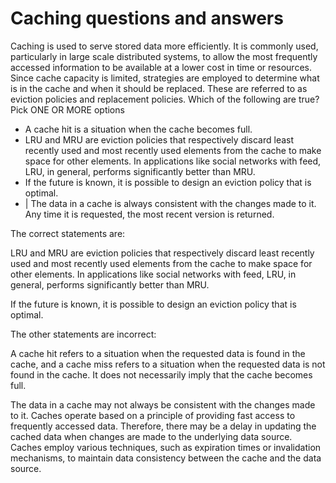 # Caching questions and answers

Caching is used to serve stored data more efficiently. It is commonly used, particularly in large scale distributed systems, to allow the most frequently accessed information to be available at a lower cost in time or resources. Since cache capacity is limited, strategies are employed to determine what is in the cache and when it should be replaced. These are referred to as eviction policies and replacement policies. Which of the following are true?
Pick ONE OR MORE options
- A cache hit is a situation when the cache becomes full.
- LRU and MRU are eviction policies that respectively discard least recently used and most recently used elements from the cache to make space for other elements. In applications like social networks with feed, LRU, in general, performs significantly better than MRU.
- If the future is known, it is possible to design an eviction policy that is optimal.
- | The data in a cache is always consistent with the changes made to it. Any time it is requested, the most recent version is returned.


The correct statements are:

LRU and MRU are eviction policies that respectively discard least recently used and most recently used elements from the cache to make space for other elements. In applications like social networks with feed, LRU, in general, performs significantly better than MRU.

If the future is known, it is possible to design an eviction policy that is optimal.

The other statements are incorrect:

A cache hit refers to a situation when the requested data is found in the cache, and a cache miss refers to a situation when the requested data is not found in the cache. It does not necessarily imply that the cache becomes full.

The data in a cache may not always be consistent with the changes made to it. Caches operate based on a principle of providing fast access to frequently accessed data. Therefore, there may be a delay in updating the cached data when changes are made to the underlying data source. Caches employ various techniques, such as expiration times or invalidation mechanisms, to maintain data consistency between the cache and the data source.